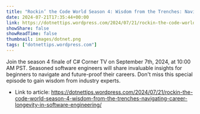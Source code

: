 ```yaml
---
title: "Rockin’ the Code World Season 4: Wisdom from the Trenches: Navigating Career Longevity in Software Engineering"
date: 2024-07-21T17:35:44+00:00
link: https://dotnettips.wordpress.com/2024/07/21/rockin-the-code-world-season-4-wisdom-from-the-trenches-navigating-career-longevity-in-software-engineering/
showShare: false
showReadTime: false
thumbnail: images/dotnet.png
tags: ["dotnettips.wordpress.com"]
---
```

Join the season 4 finale of C# Corner TV on September 7th, 2024, at 10:00 AM PST. Seasoned software engineers will share invaluable insights for beginners to navigate and future-proof their careers. Don't miss this special episode to gain wisdom from industry experts.

- Link to article: https://dotnettips.wordpress.com/2024/07/21/rockin-the-code-world-season-4-wisdom-from-the-trenches-navigating-career-longevity-in-software-engineering/